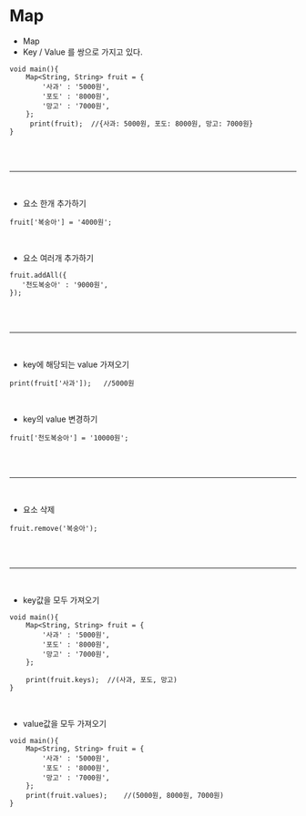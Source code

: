 # Map
- Map
- Key / Value 를 쌍으로 가지고 있다.
```
void main(){
    Map<String, String> fruit = {
        '사과' : '5000원',
        '포도' : '8000원',
        '망고' : '7000원',
    };
     print(fruit);  //{사과: 5000원, 포도: 8000원, 망고: 7000원}
}
```

<br><br>

---

<br>

- 요소 한개 추가하기
```
fruit['복숭아'] = '4000원';
```

<br>

- 요소 여러개 추가하기
```
fruit.addAll({
   '천도복숭아' : '9000원', 
});
```

<br><br>

---

<br>

- key에 해당되는 value 가져오기
```
print(fruit['사과']);   //5000원
```

<br>

- key의 value 변경하기
```
fruit['천도복숭아'] = '10000원';
```

<br><br>

---

<br>

- 요소 삭제
```
fruit.remove('복숭아');
```

<br><br>

---

<br>

- key값을 모두 가져오기
```
void main(){
    Map<String, String> fruit = {
        '사과' : '5000원',
        '포도' : '8000원',
        '망고' : '7000원',
    };
    
    print(fruit.keys);  //(사과, 포도, 망고)
}
```
<br>

- value값을 모두 가져오기
```
void main(){
    Map<String, String> fruit = {
        '사과' : '5000원',
        '포도' : '8000원',
        '망고' : '7000원',
    };
    print(fruit.values);    //(5000원, 8000원, 7000원)
}
```